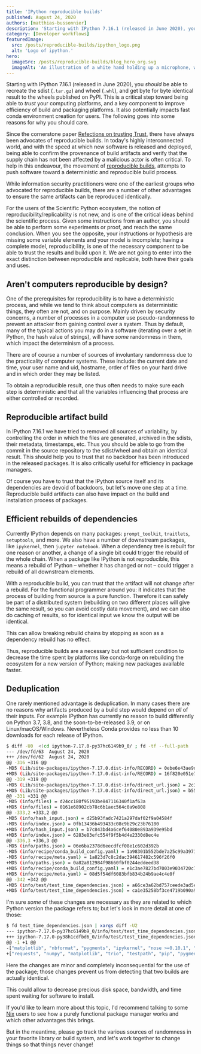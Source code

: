 ```yaml
---
title: 'IPython reproducible builds'
published: August 24, 2020
authors: [matthias-bussonnier]
description: 'Starting with IPython 7.16.1 (released in June 2020), you should be able to recreate the sdist (.tar.gz) and wheel (.whl), and get byte for byte identical result to the wheels published on PyPI. This is a critical step toward being able to trust your computing platforms, and a key component to improve efficiency of build and packaging platforms. It also potentially impacts fast conda environment creation for users. The following goes into some reasons for why you should care.'
category: [Developer workflows]
featuredImage:
  src: /posts/reproducible-builds/ipython_logo.png
  alt: 'Logo of ipython.'
hero:
  imageSrc: /posts/reproducible-builds/blog_hero_org.svg
  imageAlt: 'An illustration of a white hand holding up a microphone, with some graphical elements highlighting the top of the microphone.'
---
```


Starting with IPython 7.16.1 (released in June 2020), you _should_ be able to recreate the sdist (`.tar.gz`) and wheel
(`.whl`), and get byte for byte identical result to the wheels published on PyPI. This is a critical step toward being able
to _trust_ your computing platforms, and a key component to improve efficiency of build and packaging platforms. It also
potentially impacts fast conda environment creation for users. The following goes into some reasons for why you should care.

Since the cornerstone paper [Refections on trusting Trust][1], there have always been advocates of reproducible builds. In
today's highly interconnected world, and with the speed at which new software is released and deployed, being able to confirm
the provenance of build artifacts and verify that the supply chain has not been affected by a malicious actor is often critical. To help in this
endeavour, the movement of [reproducible builds][2], attempts to push software toward a deterministic and reproducible
build process.

[1]: https://www.cs.cmu.edu/~rdriley/487/papers/Thompson_1984_ReflectionsonTrustingTrust.pdf
[2]: https://reproducible-builds.org/

While information security practitioners were one of the earliest groups who advocated for reproducible builds, there
are a number of other advantages to ensure the same artifacts can be reproduced identically.

For the users of the Scientific Python ecosystem, the notion of reproducibility/replicability is not new, and is one of
the critical ideas behind the scientific process. Given some instructions from an author, you should be able to perform some
experiments or proof, and reach the same conclusion. When you see the opposite, your instructions or hypothesis are missing
some variable elements and your model is incomplete; having a complete model, reproducibility, is one of the necessary
component to be able to trust the results and build upon it. We are not going to enter into the exact distinction
between reproducible and replicable, both have their goals and uses.

## Aren't computers reproducible by design?

One of the prerequisites for reproducibility is to have a deterministic process, and while we tend to think about computers
as deterministic things, they often are not, and on purpose. Mainly driven by security concerns, a number of processes in
a computer use pseudo-randomness to prevent an attacker from gaining control over a system. Thus by default, many of the
typical actions you may do in a software (iterating over a set in Python, the hash value of strings), will have _some_ randomness in them,
which impact the determinism of a process.

There are of course a number of sources of involuntary randomness due to the practicality of computer systems. These
include: the current date and time, your user name and uid, hostname, order of files on your hard drive and in which
order they may be listed.

To obtain a reproducible result, one thus often needs to make sure each step is deterministic and that all the variables
influencing that process are either controlled or recorded.

## Reproducible artifact build

In IPython 7.16.1 we have tried to removed all sources of variability, by controlling the order in which the files are
generated, archived in the sdists, their metadata, timestamps, etc. Thus you should be able to go from the commit in the
source repository to the sdist/wheel and obtain an identical result. This should help you to trust that no backdoor has
been introduced in the released packages. It is also critically useful for efficiency in package managers.

Of course you have to trust that the IPython source itself and its dependencies are devoid of backdoors, but let's move
one step at a time. Reproducible build artifacts can also have impact on the build and installation process of packages.

## Efficient rebuilds of dependencies

Currently IPython depends on many packages: `prompt_toolkit`, `traitlets`, `setuptools`, and more. We also have a number of
downstream packages, like `ipykernel`, then `jupyter notebook`. When a dependency tree is rebuilt for one reason or another, a change of a
single bit could trigger the rebuild of the whole chain. When a package like IPython is not reproducible, this means a
rebuild of IPython – whether it has changed or not – could trigger a rebuild of all downstream elements.

With a reproducible build, you can trust that the artifact will not change after a rebuild. For the functional programmer
around you: it indicates that the process of building from source is a pure function. Therefore it can safely be part
of a distributed system (rebuilding on two different places will give the same result, so you can avoid costly data
movement), and we can also do caching of results, so for identical input we know the output will be identical.

This can allow breaking rebuild chains by stopping as soon as a dependency rebuild has no effect.

Thus, reproducible builds are a necessary but not sufficient condition to decrease the time spent by platforms like conda-forge on rebuilding the ecosystem
for a new version of Python; making new packages available faster.

## Deduplication

One rarely mentioned advantage is deduplication. In many cases there are no reasons why artifacts produced by a build
step would depend on _all_ of their inputs. For example IPython has currently no reason to build differently on Python 3.7,
3.8, and the soon-to-be-released 3.9, or on Linux/macOS/Windows. Nevertheless Conda provides no less than 10 downloads for each
release of IPython.

```bash
$ diff -U0  <(cd ipython-7.17.0-py37hc6149b9_0/ ; fd -tf --full-path  | xargs -L1 md5)  <(cd ipython-7.17.0-py38h1cdfbd6_0/ ; fd --full-path  -t f | xargs -L1 md5)
--- /dev/fd/63	August 24, 2020
+++ /dev/fd/62	August 24, 2020
@@ -316 +316 @@
-MD5 (Lib/site-packages/ipython-7.17.0.dist-info/RECORD) = 0ebe6e43ae9dcfc29b86338605fc9065
+MD5 (Lib/site-packages/ipython-7.17.0.dist-info/RECORD) = 16f820e051e75462d970be438fbd2b0a
@@ -319 +319 @@
-MD5 (Lib/site-packages/ipython-7.17.0.dist-info/direct_url.json) = 2c37570ef1bd3eadd669649da321b69f
+MD5 (Lib/site-packages/ipython-7.17.0.dist-info/direct_url.json) = b55d0dcd87b11218d41c34d8ee0a5016
@@ -331 +331 @@
-MD5 (info/files) = d24cc180f95193be847116340f1af63a
+MD5 (info/files) = 0161e68902cb78c6b1aec564c0a9e808
@@ -333,2 +333,2 @@
-MD5 (info/hash_input.json) = d25b93fadc7421a297daf02f9a04584f
-MD5 (info/index.json) = 0fb13436b493433c08c9b29c23b76180
+MD5 (info/hash_input.json) = b7c843bd4a6cef64080e893a939e95bd
+MD5 (info/index.json) = 6283e83efc554f9f5b4d4e2330d8ec4e
@@ -336,3 +336,3 @@
-MD5 (info/paths.json) = 06e6ba2378d6eecdfcf08e1c602d392b
-MD5 (info/recipe/conda_build_config.yaml) = 1a98301b552bde7a25c99a39711c9fe2
-MD5 (info/recipe/meta.yaml) = 1a823d7c8c2dac394617482c596f26f0
+MD5 (info/paths.json) = 0a82a812984f98660fbf0244eddeed38
+MD5 (info/recipe/conda_build_config.yaml) = e1c3ae7827bd7003e9034720c7b0f76c
+MD5 (info/recipe/meta.yaml) = 08d5f54df6083bfb834b24b9ae4c4e0f
@@ -342 +342 @@
-MD5 (info/test/test_time_dependencies.json) = a66ce3a62bd757ceede3ad5ef4c2c4b6
+MD5 (info/test/test_time_dependencies.json) = ca1e35258bf3ce4719b090a90f886cd6
```

I'm sure _some_ of these changes are necessary as they are related to which Python version the package refers to; but let's
look in more detail at one of those:

```bash
$ fd test_time_dependencies.json | xargs diff -U2
--- ipython-7.17.0-py37hc6149b9_0/info/test/test_time_dependencies.json	August 24, 2020
+++ ipython-7.17.0-py38h1cdfbd6_0/info/test/test_time_dependencies.json	August 24, 2020
@@ -1 +1 @@
-["matplotlib", "nbformat", "pygments", "ipykernel", "nose >=0.10.1", "trio", "numpy", "pip", "testpath", "requests"]
+["requests", "numpy", "matplotlib", "trio", "testpath", "pip", "pygments", "nbformat", "ipykernel", "nose >=0.10.1"]
```

Here the changes are minor and completely inconsequential for the use of the package; those changes prevent us from
detecting that two builds are actually identical.

This could allow to decrease precious disk space, bandwidth, and time spent waiting for software to install.

If you'd like to learn more about this topic, I'd recommend talking to some [Nix][nix] users to see how a purely functional package manager works and
which other advantages this brings.

But in the meantime, please go track the various sources of randomness in your favorite library or build system, and
let's work together to change things so that things never change!

[nix]: https://nixos.org/
